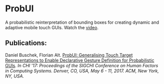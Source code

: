 # ProbUI
A probabilistic reinterpretation of bounding boxes for creating dynamic and adaptive mobile touch GUIs.
Watch the [video](www.medien.ifi.lmu.de/probui/video).



## Publications:
Daniel Buschek, Florian Alt. [ProbUI: Generalising Touch Target Representations to Enable Declarative Gesture Definition for Probabilistic GUIs](http://www.medien.ifi.lmu.de/forschung/publikationen/detail?pub=buschek2017chi). *In CHI '17: Proceedings of the SIGCHI Conference on Human Factors in Computing Systems. Denver, CO, USA, May 6 - 11, 2017. ACM, New York, NY, USA.*
